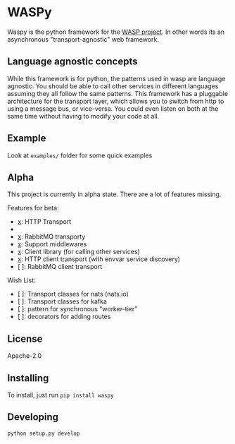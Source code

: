 # WASPy

Waspy is the python framework for the [WASP project](https://github.com/wasp/wasp). 
    In other words its an asynchronous "transport-agnostic" web framework.

## Language agnostic concepts
While this framework is for python, the patterns used in wasp are language
agnostic. You should be able to call other services in different languages
assuming they all follow the same patterns. This framework has a pluggable
architecture for the transport layer, which allows you to switch from
http to using a message bus, or vice-versa. You could even listen on both
at the same time without having to modify your code at all.

## Example
Look at `examples/` folder for some quick examples

## Alpha
This project is currently in alpha state. 
There are a lot of features missing.

Features for beta:
- [x]: HTTP Transport
- [x]: Routing
- [x]: RabbitMQ transporty
- [x]: Support middlewares
- [x]: Client library (for calling other services)
- [x]: HTTP client transport (with envvar service discovery)
- [ ]: RabbitMQ client transport
 
Wish List:
- [ ]: Transport classes for nats (nats.io)
- [ ]: Transport classes for kafka
- [ ]: pattern for synchronous "worker-tier"
- [ ]: decorators for adding routes

## License
Apache-2.0

## Installing
To install, just run `pip install waspy`

## Developing
`python setup.py develop`
